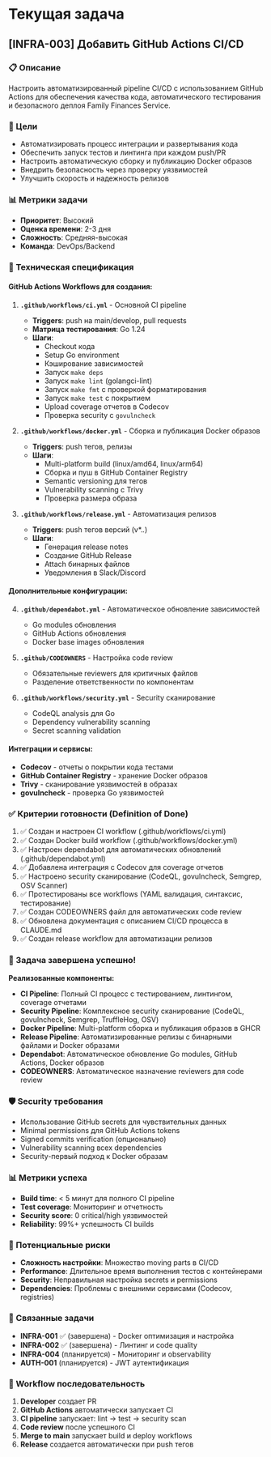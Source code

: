 # Текущая задача

## **[INFRA-003]** Добавить GitHub Actions CI/CD

### 📋 Описание
Настроить автоматизированный pipeline CI/CD с использованием GitHub Actions для обеспечения качества кода, автоматического тестирования и безопасного деплоя Family Finances Service.

### 🎯 Цели
- Автоматизировать процесс интеграции и развертывания кода
- Обеспечить запуск тестов и линтинга при каждом push/PR
- Настроить автоматическую сборку и публикацию Docker образов
- Внедрить безопасность через проверку уязвимостей
- Улучшить скорость и надежность релизов

### 📊 Метрики задачи
- **Приоритет**: Высокий
- **Оценка времени**: 2-3 дня
- **Сложность**: Средняя-высокая
- **Команда**: DevOps/Backend

### 🔧 Техническая спецификация

#### GitHub Actions Workflows для создания:

1. **`.github/workflows/ci.yml`** - Основной CI pipeline
   - **Triggers**: push на main/develop, pull requests
   - **Матрица тестирования**: Go 1.24
   - **Шаги**:
     - Checkout кода
     - Setup Go environment
     - Кэширование зависимостей
     - Запуск `make deps`
     - Запуск `make lint` (golangci-lint)
     - Запуск `make fmt` с проверкой форматирования
     - Запуск `make test` с покрытием
     - Upload coverage отчетов в Codecov
     - Проверка security с `govulncheck`

2. **`.github/workflows/docker.yml`** - Сборка и публикация Docker образов
   - **Triggers**: push тегов, релизы
   - **Шаги**:
     - Multi-platform build (linux/amd64, linux/arm64)
     - Сборка и пуш в GitHub Container Registry
     - Semantic versioning для тегов
     - Vulnerability scanning с Trivy
     - Проверка размера образа

3. **`.github/workflows/release.yml`** - Автоматизация релизов
   - **Triggers**: push тегов версий (v*.*.*)
   - **Шаги**:
     - Генерация release notes
     - Создание GitHub Release
     - Attach бинарных файлов
     - Уведомления в Slack/Discord

#### Дополнительные конфигурации:

4. **`.github/dependabot.yml`** - Автоматическое обновление зависимостей
   - Go modules обновления
   - GitHub Actions обновления
   - Docker base images обновления

5. **`.github/CODEOWNERS`** - Настройка code review
   - Обязательные reviewers для критичных файлов
   - Разделение ответственности по компонентам

6. **`.github/workflows/security.yml`** - Security сканирование
   - CodeQL analysis для Go
   - Dependency vulnerability scanning
   - Secret scanning validation

#### Интеграции и сервисы:

- **Codecov** - отчеты о покрытии кода тестами
- **GitHub Container Registry** - хранение Docker образов
- **Trivy** - сканирование уязвимостей в образах
- **govulncheck** - проверка Go уязвимостей

### ✅ Критерии готовности (Definition of Done)

1. ✅ Создан и настроен CI workflow (.github/workflows/ci.yml)
2. ✅ Создан Docker build workflow (.github/workflows/docker.yml)
3. ✅ Настроен dependabot для автоматических обновлений (.github/dependabot.yml)
4. ✅ Добавлена интеграция с Codecov для coverage отчетов
5. ✅ Настроено security сканирование (CodeQL, govulncheck, Semgrep, OSV Scanner)
6. ✅ Протестированы все workflows (YAML валидация, синтаксис, тестирование)
7. ✅ Создан CODEOWNERS файл для автоматических code review
8. ✅ Обновлена документация с описанием CI/CD процесса в CLAUDE.md
9. ✅ Создан release workflow для автоматизации релизов

### 🎉 Задача завершена успешно!

**Реализованные компоненты:**
- **CI Pipeline**: Полный CI процесс с тестированием, линтингом, coverage отчетами
- **Security Pipeline**: Комплексное security сканирование (CodeQL, govulncheck, Semgrep, TruffleHog, OSV)
- **Docker Pipeline**: Multi-platform сборка и публикация образов в GHCR
- **Release Pipeline**: Автоматизированные релизы с бинарными файлами и Docker образами
- **Dependabot**: Автоматическое обновление Go modules, GitHub Actions, Docker образов  
- **CODEOWNERS**: Автоматическое назначение reviewers для code review

### 🛡️ Security требования

- Использование GitHub secrets для чувствительных данных
- Minimal permissions для GitHub Actions tokens
- Signed commits verification (опционально)
- Vulnerability scanning всех dependencies
- Security-первый подход к Docker образам

### 📊 Метрики успеха

- **Build time**: < 5 минут для полного CI pipeline
- **Test coverage**: Мониторинг и отчетность
- **Security score**: 0 critical/high уязвимостей
- **Reliability**: 99%+ успешность CI builds

### 🚨 Потенциальные риски

- **Сложность настройки**: Множество moving parts в CI/CD
- **Performance**: Длительное время выполнения тестов с контейнерами
- **Security**: Неправильная настройка secrets и permissions
- **Dependencies**: Проблемы с внешними сервисами (Codecov, registries)

### 📝 Связанные задачи

- **INFRA-001** ✅ (завершена) - Docker оптимизация и настройка
- **INFRA-002** ✅ (завершена) - Линтинг и code quality
- **INFRA-004** (планируется) - Мониторинг и observability
- **AUTH-001** (планируется) - JWT аутентификация

### 🔄 Workflow последовательность

1. **Developer** создает PR
2. **GitHub Actions** автоматически запускает CI
3. **CI pipeline** запускает: lint → test → security scan
4. **Code review** после успешного CI
5. **Merge to main** запускает build и deploy workflows
6. **Release** создается автоматически при push тегов
